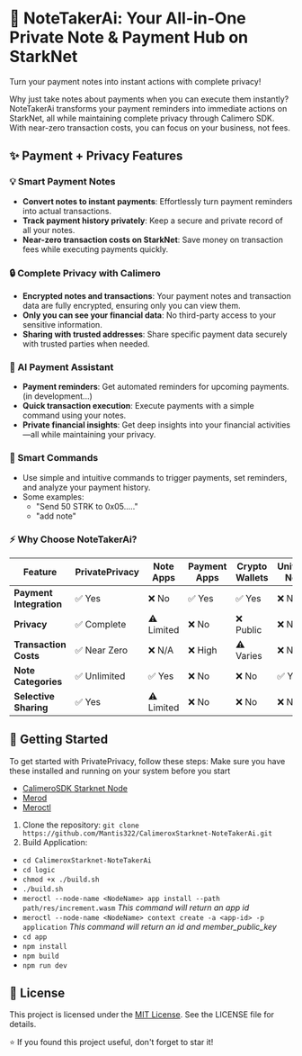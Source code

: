 # 🔐 NoteTakerAi: Your All-in-One Private Note & Payment Hub on StarkNet

Turn your payment notes into instant actions with complete privacy!

Why just take notes about payments when you can execute them instantly? NoteTakerAi transforms your payment reminders into immediate actions on StarkNet, all while maintaining complete privacy through Calimero SDK. With near-zero transaction costs, you can focus on your business, not fees.

## ✨ Payment + Privacy Features

### 💡 Smart Payment Notes
- **Convert notes to instant payments**: Effortlessly turn payment reminders into actual transactions.
- **Track payment history privately**: Keep a secure and private record of all your notes.
- **Near-zero transaction costs on StarkNet**: Save money on transaction fees while executing payments quickly.

### 🔒 Complete Privacy with Calimero
- **Encrypted notes and transactions**: Your payment notes and transaction data are fully encrypted, ensuring only you can view them.
- **Only you can see your financial data**: No third-party access to your sensitive information.
- **Sharing with trusted addresses**: Share specific payment data securely with trusted parties when needed.

### 🤖 AI Payment Assistant
- **Payment reminders**: Get automated reminders for upcoming payments. (in development...)
- **Quick transaction execution**: Execute payments with a simple command using your notes.
- **Private financial insights**: Get deep insights into your financial activities—all while maintaining your privacy.

### 💬 Smart Commands
- Use simple and intuitive commands to trigger payments, set reminders, and analyze your payment history.
- Some examples:
  - "Send 50 STRK to 0x05....."
  - "add note"
 
### ⚡ Why Choose NoteTakerAi?

| Feature               | PrivatePrivacy        | Note Apps           | Payment Apps       | Crypto Wallets      | Universal Notes |
|-----------------------|-----------------------|---------------------|--------------------|---------------------|-----------------|
| **Payment Integration** | ✅ Yes                | ❌ No               | ✅ Yes             | ✅ Yes              | ❌ No            |
| **Privacy**            | ✅ Complete           | ⚠️ Limited          | ❌ No              | ❌ Public           | ❌ No            |
| **Transaction Costs**  | ✅ Near Zero          | ❌ N/A              | ❌ High            | ⚠️ Varies          | ❌ No            |
| **Note Categories**    | ✅ Unlimited          | ✅ Yes              | ❌ No              | ❌ No               | ✅ Yes           |
| **Selective Sharing**  | ✅ Yes                | ⚠️ Limited          | ❌ No              | ❌ No               | ❌ No            |

## 🚀 Getting Started

To get started with PrivatePrivacy, follow these steps:
Make sure you have these installed and running on your system before you start
- [CalimeroSDK Starknet Node](https://calimero-network.github.io/getting-started/setup)
- [Merod](https://calimero-network.github.io/developer-tools/CLI/merod)
- [Meroctl](https://calimero-network.github.io/developer-tools/CLI/meroctl)

1. Clone the repository:
   ```git clone https://github.com/Mantis322/CalimeroxStarknet-NoteTakerAi.git```
2. Build Application:
  - ```cd CalimeroxStarknet-NoteTakerAi```
  - ```cd logic```
  - ```chmod +x ./build.sh```
  - ```./build.sh```
  - ```meroctl --node-name <NodeName> app install --path path/res/increment.wasm```
*This command will return an app id*
  - ```meroctl --node-name <NodeName> context create -a <app-id> -p application```
*This command will return an id and member_public_key*
  - ```cd app```
  - ```npm install```
  - ```npm build```
  - ```npm run dev```
   
## 📃 License

This project is licensed under the [MIT License](LICENSE). See the LICENSE file for details.

⭐ If you found this project useful, don't forget to star it!
